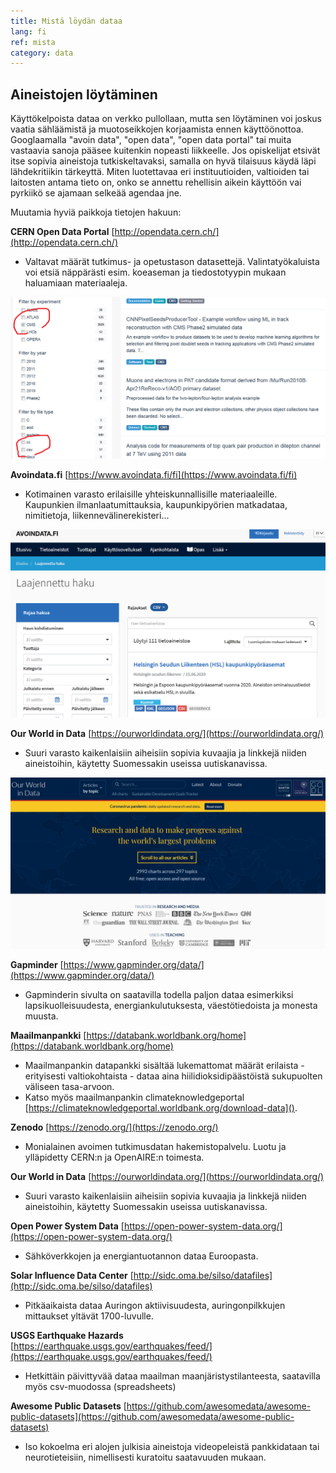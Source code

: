 ```yaml
---
title: Mistä löydän dataa
lang: fi
ref: mista
category: data
---
```


## Aineistojen löytäminen

Käyttökelpoista dataa on verkko pullollaan, mutta sen löytäminen voi joskus vaatia sähläämistä ja muotoseikkojen korjaamista ennen käyttöönottoa. Googlaamalla "avoin data", "open data", "open data portal" tai muita vastaavia sanoja pääsee kuitenkin nopeasti liikkeelle. Jos opiskelijat etsivät itse sopivia aineistoja tutkiskeltavaksi, samalla on hyvä tilaisuus käydä läpi lähdekritiikin tärkeyttä. Miten luotettavaa eri instituutioiden, valtioiden tai laitosten antama tieto on, onko se annettu rehellisin aikein käyttöön vai pyrkiikö se ajamaan selkeää agendaa jne.

Muutamia hyviä paikkoja tietojen hakuun:

**CERN Open Data Portal** [http://opendata.cern.ch/](http://opendata.cern.ch/)

- Valtavat määrät tutkimus- ja opetustason datasettejä. Valintatyökaluista voi etsiä näppärästi esim. koeaseman ja tiedostotyypin mukaan haluamiaan materiaaleja.

![](../assets/img/CERNportal.png)

**Avoindata.fi** [https://www.avoindata.fi/fi](https://www.avoindata.fi/fi)

- Kotimainen varasto erilaisille yhteiskunnallisille materiaaleille. Kaupunkien ilmanlaatumittauksia, kaupunkipyörien matkadataa, nimitietoja, liikennevälinerekisteri...

![](../assets/img/avoidatafi.png)

**Our World in Data** [https://ourworldindata.org/](https://ourworldindata.org/)

- Suuri varasto kaikenlaisiin aiheisiin sopivia kuvaajia ja linkkejä niiden aineistoihin, käytetty Suomessakin useissa uutiskanavissa.

![](../assets/img/OurWorld.png)

**Gapminder** [https://www.gapminder.org/data/](https://www.gapminder.org/data/)

- Gapminderin sivulta on saatavilla todella paljon dataa esimerkiksi lapsikuolleisuudesta, energiankulutuksesta, väestötiedoista ja monesta muusta.

**Maailmanpankki** [https://databank.worldbank.org/home](https://databank.worldbank.org/home)

- Maailmanpankin datapankki sisältää lukemattomat määrät erilaista - erityisesti valtiokohtaista - dataa aina hiilidioksidipäästöistä sukupuolten väliseen tasa-arvoon.
- Katso myös maailmanpankin climateknowledgeportal [https://climateknowledgeportal.worldbank.org/download-data]().

**Zenodo** [https://zenodo.org/](https://zenodo.org/)

- Monialainen avoimen tutkimusdatan hakemistopalvelu. Luotu ja ylläpidetty CERN:n ja OpenAIRE:n toimesta.

**Our World in Data** [https://ourworldindata.org/](https://ourworldindata.org/)

- Suuri varasto kaikenlaisiin aiheisiin sopivia kuvaajia ja linkkejä niiden aineistoihin, käytetty Suomessakin useissa uutiskanavissa.

**Open Power System Data** [https://open-power-system-data.org/](https://open-power-system-data.org/)

- Sähköverkkojen ja energiantuotannon dataa Euroopasta.

**Solar Influence Data Center** [http://sidc.oma.be/silso/datafiles](http://sidc.oma.be/silso/datafiles)

- Pitkäaikaista dataa Auringon aktiivisuudesta, auringonpilkkujen mittaukset yltävät 1700-luvulle.

**USGS Earthquake Hazards** [https://earthquake.usgs.gov/earthquakes/feed/](https://earthquake.usgs.gov/earthquakes/feed/)

- Hetkittäin päivittyvää dataa maailman maanjäristystilanteesta, saatavilla myös csv-muodossa (spreadsheets)

**Awesome Public Datasets** [https://github.com/awesomedata/awesome-public-datasets](https://github.com/awesomedata/awesome-public-datasets)

- Iso kokoelma eri alojen julkisia aineistoja videopeleistä pankkidataan tai neurotieteisiin, nimellisesti kuratoitu saatavuuden mukaan.